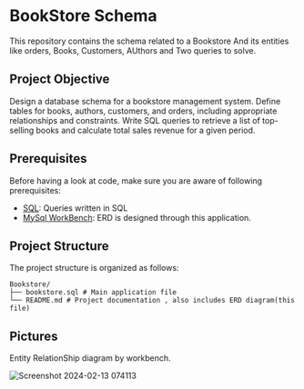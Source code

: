# BookStore Schema 

This repository contains the schema related to a Bookstore And its entities like orders, Books, Customers, AUthors and Two queries to solve.

## Project Objective 
Design a database schema for a bookstore management system. Define tables for books, authors, customers, and orders, including appropriate relationships and constraints. Write SQL queries to retrieve a list of top-selling books and calculate total sales revenue for a given period.

## Prerequisites
Before having a look at code, make sure you are aware of  following prerequisites:
- [SQL](https://www.w3schools.com/whatis/whatis_sql.asp): Queries written in SQL
- [MySql WorkBench](https://www.mysql.com/products/workbench/): ERD is designed through this application.

## Project Structure
The project structure is organized as follows:
```
Bookstore/
├── bookstore.sql # Main application file
└── README.md # Project documentation , also includes ERD diagram(this file)
```



## Pictures
Entity RelationShip diagram by workbench.

![Screenshot 2024-02-13 074113](https://github.com/swarupe7/bookstore/assets/85427735/0206a667-980b-4317-95a6-ce939800f995)



